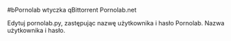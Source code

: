#bPornolab
wtyczka qBittorrent Pornolab.net

Edytuj pornolab.py, zastępując nazwę użytkownika i hasło Pornolab.
Nazwa użytkownika i hasło. 